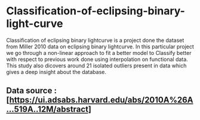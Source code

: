 # Classification-of-eclipsing-binary-light-curve
Classification of eclipsing binary lightcurve is a project done the dataset from Miller 2010 data on eclipsing binary lightcurve. In this particular project we go through a non-linear approach to fit a better model to Classify better with respect to previous work done using interpolation on functional data. This study also dicovers around 21 isolated outliers present in data which gives a deep insight about the database. 
## Data source : [https://ui.adsabs.harvard.edu/abs/2010A%26A...519A..12M/abstract]
